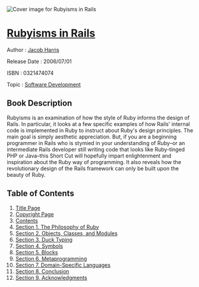 ![Cover image for Rubyisms in Rails](https://imgdetail.ebookreading.net/cover/cover/software_development/EB0321474074.jpg)

[Rubyisms in Rails](https://ebookreading.net/view/book/Rubyisms+in+Rails-EB0321474074_1.html "Rubyisms in Rails")
====================================================================================================================

Author : [Jacob Harris](https://ebookreading.net/search/author/Jacob+Harris)

Release Date : 2006/07/01

ISBN : 0321474074

Topic : [Software Development](https://ebookreading.net/search/category/software-development)

Book Description
-----------------

Rubyisms is an examination of how the style of Ruby informs the design of Rails. In particular, it looks at a few specific examples of how Rails' internal code is implemented in Ruby to instruct about Ruby's design principles. The main goal is simply aesthetic appreciation. But, if you are a beginning programmer in Rails who is stymied in your understanding of Ruby–or an intermediate Rails developer still writing code that looks like Ruby-tinged PHP or Java–this Short Cut will hopefully impart enlightenment and inspiration about the Ruby way of programming. It also reveals how the revolutionary design of the Rails framework can only be built upon the beauty of Ruby.
              
Table of Contents
-----------------

1. [Title Page](https://ebookreading.net/view/book/Rubyisms+in+Rails-EB0321474074_2.html)
1. [Copyright Page](https://ebookreading.net/view/book/Rubyisms+in+Rails-EB0321474074_4.html)
1. [Contents](https://ebookreading.net/view/book/Rubyisms+in+Rails-EB0321474074_3.html)
1. [Section 1. The Philosophy of Ruby](https://ebookreading.net/view/book/Rubyisms+in+Rails-EB0321474074_5.html)
1. [Section 2. Objects, Classes, and Modules](https://ebookreading.net/view/book/Rubyisms+in+Rails-EB0321474074_6.html)
1. [Section 3. Duck Typing](https://ebookreading.net/view/book/Rubyisms+in+Rails-EB0321474074_7.html)
1. [Section 4. Symbols](https://ebookreading.net/view/book/Rubyisms+in+Rails-EB0321474074_8.html)
1. [Section 5. Blocks](https://ebookreading.net/view/book/Rubyisms+in+Rails-EB0321474074_9.html)
1. [Section 6. Metaprogramming](https://ebookreading.net/view/book/Rubyisms+in+Rails-EB0321474074_10.html)
1. [Section 7. Domain-Specific Languages](https://ebookreading.net/view/book/Rubyisms+in+Rails-EB0321474074_11.html)
1. [Section 8. Conclusion](https://ebookreading.net/view/book/Rubyisms+in+Rails-EB0321474074_12.html)
1. [Section 9. Acknowledgments](https://ebookreading.net/view/book/Rubyisms+in+Rails-EB0321474074_13.html)
